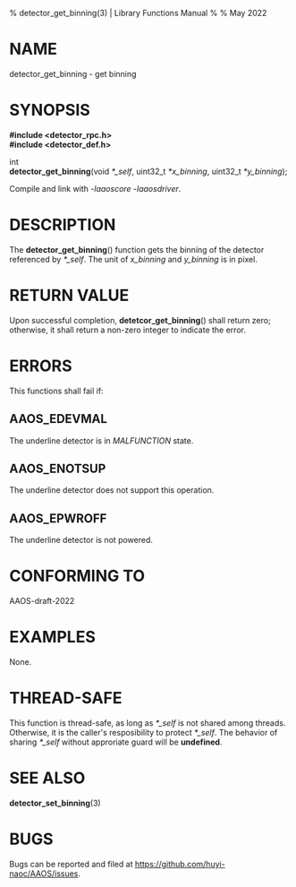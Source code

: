 % detector\_get\_binning(3) | Library Functions Manual
%
% May 2022

NAME
====

detector\_get\_binning - get binning

SYNOPSIS
========

**#include <detector_rpc.h>**  
**#include <detector_def.h>**

int  
**detector_get_binning**(void *\*\_self*, uint32\_t *\*x\_binning*, uint32\_t *\*y\_binning*);

Compile and link with *-laaoscore* *-laaosdriver*.

DESCRIPTION
===========

The **detector_get_binning**() function gets the binning of the detector referenced by *\*\_self*. The unit of *x_binning* and *y_binning* is in pixel.


RETURN VALUE
============

Upon successful completion, **detetcor_get_binning**() shall return zero; otherwise, it shall return a non-zero integer to indicate the error.

ERRORS
======

This functions shall fail if:

AAOS\_EDEVMAL
------------

The underline detector is in *MALFUNCTION* state.

AAOS\_ENOTSUP
------------

The underline detector does not support this operation.

AAOS\_EPWROFF
------------

The underline detector is not powered.

CONFORMING TO
=============

AAOS-draft-2022

EXAMPLES
========

None.

THREAD-SAFE
===========

This function is thread-safe, as long as *\*\_self* is not shared among threads. Otherwise, it is the caller's resposibility to protect *\*\_self*. The behavior of sharing *\*\_self* without approriate guard will be **undefined**.

SEE ALSO
========

**detector_set_binning**(3)

BUGS
====

Bugs can be reported and filed at https://github.com/huyi-naoc/AAOS/issues.


